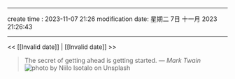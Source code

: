 
---
create time : 2023-11-07 21:26
modification date: 星期二 7日 十一月 2023 21:26:43

---

<< [[Invalid date]] | [[Invalid date]] >>
> The secret of getting ahead is getting started.
> — <cite>Mark Twain</cite>
![photo by Niilo Isotalo on Unsplash](https://images.unsplash.com/photo-1503058695716-c5f66a905312?crop=entropy&cs=srgb&fm=jpg&ixid=M3wzNjM5Nzd8MHwxfHJhbmRvbXx8fHx8fHx8fDE2OTkzNjM2MDV8&ixlib=rb-4.0.3&q=85&w=200&h=200)
